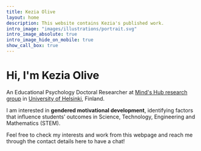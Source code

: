 ```yaml
---
title: Kezia Olive
layout: home
description: This website contains Kezia's published work.
intro_image: "images/illustrations/portrait.svg"
intro_image_absolute: true
intro_image_hide_on_mobile: true
show_call_box: true
---
```


# Hi, I'm Kezia Olive

An Educational Psychology Doctoral Researcher at [Mind's Hub research group](https://www.helsinki.fi/en/researchgroups/motivation-learning-and-well-being-in-digital-era) in [University of Helsinki](https://researchportal.helsinki.fi/en/persons/kezia-olive), Finland. 

I am interested in **gendered motivational development**, identifying factors that influence students’ outcomes in Science, Technology, Engineering and Mathematics (STEM). 

Feel free to check my interests and work from this webpage and reach me through the contact details here to have a chat!
